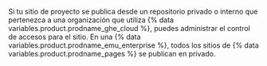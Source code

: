 Si tu sitio de proyecto se publica desde un repositorio privado o interno que pertenezca a una organización que utiliza {% data variables.product.prodname_ghe_cloud %}, puedes administrar el control de accesos para el sitio. En una {% data variables.product.prodname_emu_enterprise %}, todos los sitios de {% data variables.product.prodname_pages %} se publican en privado.
